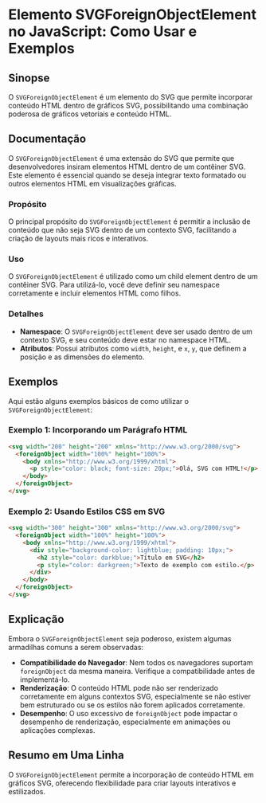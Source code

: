 <!--
Meta Description: # Elemento SVGForeignObjectElement no JavaScript: Como Usar e Exemplos ## Sinopse O `SVGForeignObjectElement` é um elemento do SVG que permite incorpo...
Meta Keywords: svg, html, svgforeignobjectelement, conteúdo, foreignobject
-->

# Elemento SVGForeignObjectElement no JavaScript: Como Usar e Exemplos

## Sinopse
O `SVGForeignObjectElement` é um elemento do SVG que permite incorporar conteúdo HTML dentro de gráficos SVG, possibilitando uma combinação poderosa de gráficos vetoriais e conteúdo HTML.

## Documentação
O `SVGForeignObjectElement` é uma extensão do SVG que permite que desenvolvedores insiram elementos HTML dentro de um contêiner SVG. Este elemento é essencial quando se deseja integrar texto formatado ou outros elementos HTML em visualizações gráficas.

### Propósito
O principal propósito do `SVGForeignObjectElement` é permitir a inclusão de conteúdo que não seja SVG dentro de um contexto SVG, facilitando a criação de layouts mais ricos e interativos.

### Uso
O `SVGForeignObjectElement` é utilizado como um child element dentro de um contêiner SVG. Para utilizá-lo, você deve definir seu namespace corretamente e incluir elementos HTML como filhos.

### Detalhes
- **Namespace**: O `SVGForeignObjectElement` deve ser usado dentro de um contexto SVG, e seu conteúdo deve estar no namespace HTML.
- **Atributos**: Possui atributos como `width`, `height`, e `x`, `y`, que definem a posição e as dimensões do elemento.

## Exemplos
Aqui estão alguns exemplos básicos de como utilizar o `SVGForeignObjectElement`:

### Exemplo 1: Incorporando um Parágrafo HTML
```html
<svg width="200" height="200" xmlns="http://www.w3.org/2000/svg">
  <foreignObject width="100%" height="100%">
    <body xmlns="http://www.w3.org/1999/xhtml">
      <p style="color: black; font-size: 20px;">Olá, SVG com HTML!</p>
    </body>
  </foreignObject>
</svg>
```

### Exemplo 2: Usando Estilos CSS em SVG
```html
<svg width="300" height="300" xmlns="http://www.w3.org/2000/svg">
  <foreignObject width="100%" height="100%">
    <body xmlns="http://www.w3.org/1999/xhtml">
      <div style="background-color: lightblue; padding: 10px;">
        <h2 style="color: darkblue;">Título em SVG</h2>
        <p style="color: darkgreen;">Texto de exemplo com estilo.</p>
      </div>
    </body>
  </foreignObject>
</svg>
```

## Explicação
Embora o `SVGForeignObjectElement` seja poderoso, existem algumas armadilhas comuns a serem observadas:

- **Compatibilidade do Navegador**: Nem todos os navegadores suportam `foreignObject` da mesma maneira. Verifique a compatibilidade antes de implementá-lo.
- **Renderização**: O conteúdo HTML pode não ser renderizado corretamente em alguns contextos SVG, especialmente se não estiver bem estruturado ou se os estilos não forem aplicados corretamente.
- **Desempenho**: O uso excessivo de `foreignObject` pode impactar o desempenho de renderização, especialmente em animações ou aplicações complexas.

## Resumo em Uma Linha
O `SVGForeignObjectElement` permite a incorporação de conteúdo HTML em gráficos SVG, oferecendo flexibilidade para criar layouts interativos e estilizados.